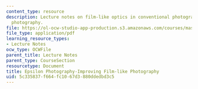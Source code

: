 ```yaml
---
content_type: resource
description: Lecture notes on film-like optics in conventional photography and epsilon
  photography.
file: https://ol-ocw-studio-app-production.s3.amazonaws.com/courses/mas-531-computational-camera-and-photography-fall-2009/5c335837f664fc1067d3880ddedbd3c5_MITMAS_531F09_lec03_notes.pdf
file_type: application/pdf
learning_resource_types:
- Lecture Notes
ocw_type: OCWFile
parent_title: Lecture Notes
parent_type: CourseSection
resourcetype: Document
title: Epsilon Photography-Improving Film-like Photography
uid: 5c335837-f664-fc10-67d3-880ddedbd3c5
---
```

